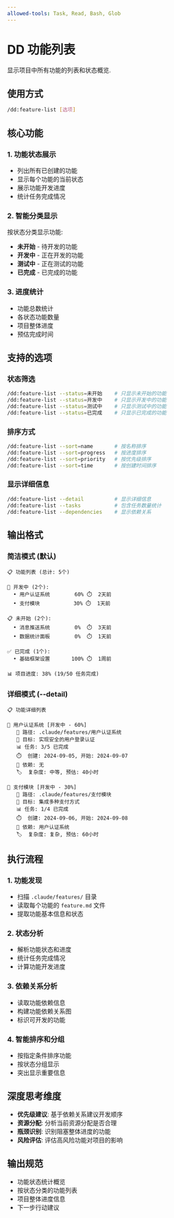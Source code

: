 ```yaml
---
allowed-tools: Task, Read, Bash, Glob
---
```


# DD 功能列表

显示项目中所有功能的列表和状态概览.

## 使用方式

```bash
/dd:feature-list [选项]
```

## 核心功能

### 1. 功能状态展示

- 列出所有已创建的功能
- 显示每个功能的当前状态
- 展示功能开发进度
- 统计任务完成情况

### 2. 智能分类显示

按状态分类显示功能:

- **未开始** - 待开发的功能
- **开发中** - 正在开发的功能
- **测试中** - 正在测试的功能
- **已完成** - 已完成的功能

### 3. 进度统计

- 功能总数统计
- 各状态功能数量
- 项目整体进度
- 预估完成时间

## 支持的选项

### 状态筛选

```bash
/dd:feature-list --status=未开始    # 只显示未开始的功能
/dd:feature-list --status=开发中    # 只显示开发中的功能
/dd:feature-list --status=测试中    # 只显示测试中的功能
/dd:feature-list --status=已完成    # 只显示已完成的功能
```

### 排序方式

```bash
/dd:feature-list --sort=name       # 按名称排序
/dd:feature-list --sort=progress   # 按进度排序
/dd:feature-list --sort=priority   # 按优先级排序
/dd:feature-list --sort=time       # 按创建时间排序
```

### 显示详细信息

```bash
/dd:feature-list --detail          # 显示详细信息
/dd:feature-list --tasks           # 包含任务数量统计
/dd:feature-list --dependencies    # 显示依赖关系
```

## 输出格式

### 简洁模式 (默认)

```
📋 功能列表 (总计: 5个)

🚀 开发中 (2个):
  • 用户认证系统        60% ⏱️  2天前
  • 支付模块           30% ⏱️  1天前

📋 未开始 (2个):
  • 消息推送系统        0%  ⏱️  3天前
  • 数据统计面板        0%  ⏱️  1天前

✅ 已完成 (1个):
  • 基础框架设置       100% ⏱️  1周前

📊 项目进度: 38% (19/50 任务完成)
```

### 详细模式 (--detail)

```
📋 功能详细列表

🚀 用户认证系统 [开发中 - 60%]
   📁 路径: .claude/features/用户认证系统
   🎯 目标: 实现安全的用户登录认证
   📊 任务: 3/5 已完成
   ⏱️  创建: 2024-09-05, 开始: 2024-09-07
   🔗 依赖: 无
   🏷️  复杂度: 中等, 预估: 40小时

🚀 支付模块 [开发中 - 30%]
   📁 路径: .claude/features/支付模块
   🎯 目标: 集成多种支付方式
   📊 任务: 1/4 已完成
   ⏱️  创建: 2024-09-06, 开始: 2024-09-08
   🔗 依赖: 用户认证系统
   🏷️  复杂度: 复杂, 预估: 60小时
```

## 执行流程

### 1. 功能发现

- 扫描 `.claude/features/` 目录
- 读取每个功能的 `feature.md` 文件
- 提取功能基本信息和状态

### 2. 状态分析

- 解析功能状态和进度
- 统计任务完成情况
- 计算功能开发进度

### 3. 依赖关系分析

- 读取功能依赖信息
- 构建功能依赖关系图
- 标识可开发的功能

### 4. 智能排序和分组

- 按指定条件排序功能
- 按状态分组显示
- 突出显示重要信息

## 深度思考维度

- **优先级建议**: 基于依赖关系建议开发顺序
- **资源分配**: 分析当前资源分配是否合理
- **瓶颈识别**: 识别阻塞整体进度的功能
- **风险评估**: 评估高风险功能对项目的影响

## 输出规范

- 功能状态统计概览
- 按状态分类的功能列表
- 项目整体进度信息
- 下一步行动建议

